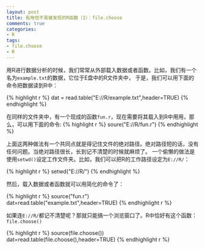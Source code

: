 ```yaml
---
layout: post
title: 有用但不易被发现的R函数（1）：file.choose
comments: true
categories:
- R
tags:
- file.choose
- R
---
```


用R进行数据分析的时候，我们常常从外部载入数据或者函数。比如，我们有一个名为`example.txt`的数据，它位于E盘中的R文件夹中，
于是，我们可以用下面的命令把数据读到R中：

{% highlight r %}
dat = read.table("E://R/example.txt",header=TRUE)
{% endhighlight %}

在同样的文件夹中，有一个现成的函数`fun.r`，现在需要将其载入到R中用用，那么，可以用下面的命令:
{% highlight r %}
soure("E://R/fun.r")
{% endhighlight %}

上面这两种做法有一个共同点就是得记住文件的绝对路径。绝对路径短的话，没有任何问题。当绝对路径很长，长到记不清楚的时候就麻烦了。
一个偷懒的做法是使用`setwd()`设定工作文件夹。比如，我们可以把R的工作路径设定为`E://R/`：

{% highlight r %}
setwd("E://R/")
{% endhighlight %}

然后，载入数据或者函数就可以用简化的命令了：

{% highlight r %}
source("fun.r")
dat=read.table("example.txt",header=TRUE)
{% endhighlight r %}

如果连`E://R/`都记不清楚呢？那就只能搞一个浏览窗口了。R中恰好有这个函数：`file.choose()`

{% highlight r %}
source(file.choose())
dat=read.table(file.choose(),header=TRUE)
{% endhighlight r %}





